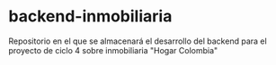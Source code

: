 # backend-inmobiliaria
Repositorio en el que se almacenará el desarrollo del backend para el proyecto de ciclo 4 sobre inmobiliaria "Hogar Colombia"
